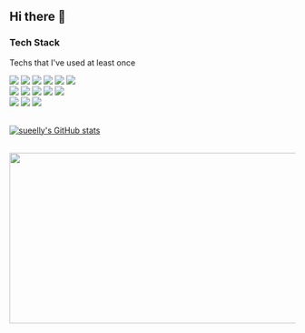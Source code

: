 ## Hi there 👋

<!--
**sueelly/sueelly** is a ✨ _special_ ✨ repository because its `README.md` (this file) appears on your GitHub profile.

Here are some ideas to get you started:

- 🔭 I’m currently working on ...
- 🌱 I’m currently learning ...
- 👯 I’m looking to collaborate on ...
- 🤔 I’m looking for help with ...
- 💬 Ask me about ...
- 📫 How to reach me: ...
- 😄 Pronouns: ...
- ⚡ Fun fact: ...
-->

### **<p> Tech Stack </p>**
<p>Techs that I've used at least once</p>
<div>
  <img src="https://img.shields.io/badge/C-A8B9CC?style=for-the-badge&logo=C&logoColor=white"/>
  <img src="https://img.shields.io/badge/C++-00599C?style=for-the-badge&logo=C%2B%2B&logoColor=white"/>
  <img src="https://img.shields.io/badge/Python-3776AB?style=for-the-badge&logo=Python&logoColor=white"/>
  <img src="https://img.shields.io/badge/java-007396?style=for-the-badge&logo=java&logoColor=white"/>
  <img src="https://img.shields.io/badge/JavaScript-F7DF1E?style=for-the-badge&logo=javascript&logoColor=white"/>
  <img src="https://img.shields.io/badge/TypeScript-3178C6?style=for-the-badge&logo=typescript&logoColor=white"/
</div>
<div>
  <img src="https://img.shields.io/badge/Flutter-02569B?style=for-the-badge&amp;logo=flutter&amp;logoColor=white">
  <img src="https://img.shields.io/badge/HTML5-E34F26?style=for-the-badge&logo=HTML5&logoColor=white"/>
  <img src="https://img.shields.io/badge/CSS3-1572B6?style=for-the-badge&logo=CSS3&logoColor=white"/>
  <img src="https://img.shields.io/badge/ReactJS-61DAFB?style=for-the-badge&logo=react&logoColor=white"/>
  <img src="https://img.shields.io/badge/Next.js-000000?style=for-the-badge&amp;logo=Next.js&amp;logoColor=white">
</div>
<div>
  <img src="https://img.shields.io/badge/Spring-6DB33F?style=for-the-badge&amp;logo=Spring&amp;logoColor=white">
  <img src="https://img.shields.io/badge/Node.js-339933?style=for-the-badge&logo=Node.js&logoColor=white"/>
  <img src="https://img.shields.io/badge/Flask-000000?style=for-the-badge&logo=flask&logoColor=white"/>  
</div>

<br>

[![sueelly's GitHub stats](https://github-readme-stats.vercel.app/api?username=sueelly)](https://github.com/sueelly/github-readme-stats)

<br>

<a href="https://github.com/devxb/gitanimals">
<img
  src="https://render.gitanimals.org/farms/sueelly"
  width="600"
  height="300"
/>
</a>
